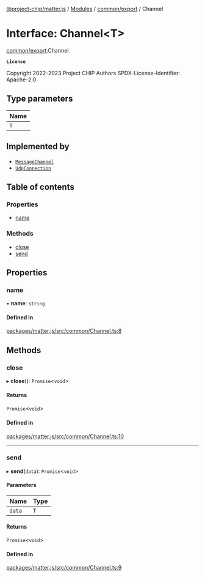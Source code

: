 [@project-chip/matter.js](../README.md) / [Modules](../modules.md) / [common/export](../modules/common_export.md) / Channel

# Interface: Channel<T\>

[common/export](../modules/common_export.md).Channel

**`License`**

Copyright 2022-2023 Project CHIP Authors
SPDX-License-Identifier: Apache-2.0

## Type parameters

| Name |
| :------ |
| `T` |

## Implemented by

- [`MessageChannel`](../classes/protocol_export.MessageChannel.md)
- [`UdpConnection`](../classes/export._internal_.UdpConnection.md)

## Table of contents

### Properties

- [name](common_export.Channel.md#name)

### Methods

- [close](common_export.Channel.md#close)
- [send](common_export.Channel.md#send)

## Properties

### name

• **name**: `string`

#### Defined in

[packages/matter.js/src/common/Channel.ts:8](https://github.com/project-chip/matter.js/blob/b7330d72/packages/matter.js/src/common/Channel.ts#L8)

## Methods

### close

▸ **close**(): `Promise`<`void`\>

#### Returns

`Promise`<`void`\>

#### Defined in

[packages/matter.js/src/common/Channel.ts:10](https://github.com/project-chip/matter.js/blob/b7330d72/packages/matter.js/src/common/Channel.ts#L10)

___

### send

▸ **send**(`data`): `Promise`<`void`\>

#### Parameters

| Name | Type |
| :------ | :------ |
| `data` | `T` |

#### Returns

`Promise`<`void`\>

#### Defined in

[packages/matter.js/src/common/Channel.ts:9](https://github.com/project-chip/matter.js/blob/b7330d72/packages/matter.js/src/common/Channel.ts#L9)
